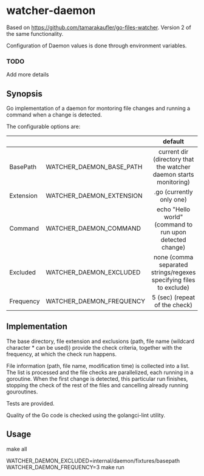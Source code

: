 # watcher-daemon

Based on https://github.com/tamarakaufler/go-files-watcher. Version 2 of the same functionality.

Configuration of Daemon values is done through environment variables.

### TODO
Add more details

## Synopsis

Go implementation of a daemon for montoring file changes and running a command when a change is detected.

The configurable options are:

|                |                  |                default                                        |
|:---------------|:-----------------|:-------------------------------------------------------------:|
|  BasePath      |  WATCHER_DAEMON_BASE_PATH  |   current dir (directory that the watcher daemon starts monitoring) |
|  Extension     |  WATCHER_DAEMON_EXTENSION  |   .go (currently only one)                                    |
|  Command       |  WATCHER_DAEMON_COMMAND    |   echo "Hello world" (command to run upon detected change)    |
|  Excluded      |  WATCHER_DAEMON_EXCLUDED   |   none (comma separated strings/regexes specifying files to exclude) |                            |
|  Frequency     |  WATCHER_DAEMON_FREQUENCY  |   5 (sec) (repeat of the check)                               |

## Implementation

The base directory, file extension and exclusions (path, file name (wildcard character * can be used))
provide the check criteria, together with the frequency, at which the check run happens.

File information (path, file name, modification time) is collected into a list.
The list is processed and the file checks are parallelized, each running in a goroutine. When
the first change is detected, this particular run finishes, stopping the check of the rest
of the files and cancelling already running gouroutines.

Tests are provided.

Quality of the Go code is checked using the golangci-lint utility.

## Usage

make all

WATCHER_DAEMON_EXCLUDED=internal/daemon/fixtures/basepath  WATCHER_DAEMON_FREQUENCY=3 make run
